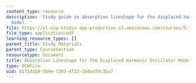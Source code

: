 ```yaml
---
content_type: resource
description: 'Study guide on absorption lineshape for the displaced harmonic oscillator
  model. '
file: https://ol-ocw-studio-app-production.s3.amazonaws.com/courses/5-74-introductory-quantum-mechanics-ii-spring-2009/6171d1b85b9e73034f2210dadf0c3ba7_MIT5_74s09_study04.pdf
file_type: application/pdf
learning_resource_types: []
parent_title: Study Materials
parent_type: CourseSection
resourcetype: Document
title: Absorption Lineshape for the Displaced Harmonic Oscillator Model
type: OCWFile
uid: 6171d1b8-5b9e-7303-4f22-10dadf0c3ba7
---
```

